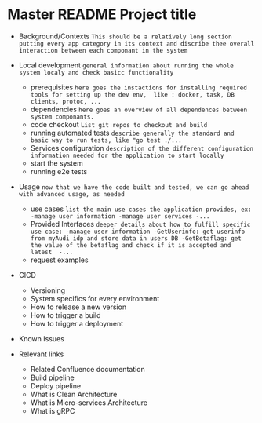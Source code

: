<Master README Template>

# Master README Project title
<!-- One Paragraph of project description goes here, it describes the functionality without details about the context in the system -->

- Background/Contexts
`This should be a relatively long section putting every app category in its context and discribe thee overall interaction between each componant in the system`

- Local development
`general information about running the whole system localy and check basicc functionality`
  - prerequisites `here goes the instactions for installing required tools for setting up the dev env, 
  like : docker, task, DB clients, protoc, ...`
  - dependencies `here goes an overview of all dependences between system componants.`
  - code checkout `List git repos to checkout and build`
  - running automated tests `describe generally the standard and basic way to run tests, like "go test ./...`
  - Services configuration `description of the different configuration information needed for the application to start locally`
  - start the system
  - running e2e tests
- Usage `now that we have the code built and tested, we can go ahead with advanced usage, as needed`
  - use cases `list the main use cases the application provides, ex:
    -manage user information
    -manage user services
    -...`
  - Provided Interfaces `deeper details about how to fulfill specific use case:
    -manage user information
     -GetUserinfo: get userinfo from myAudi idp and store data in users DB
     -GetBetaflag: get the value of the betaflag and check if it is accepted and latest 
     -...`
  - request examples
- CICD
  - Versioning
  - System specifics for every environment
  - How to release a new version
  - How to trigger a build
  - How to trigger a deployment
- Known Issues    
- Relevant links
  - Related Confluence documentation
  - Build pipeline
  - Deploy pipeline
  - What is Clean Architecture
  - What is Micro-services Architecture
  - What is gRPC